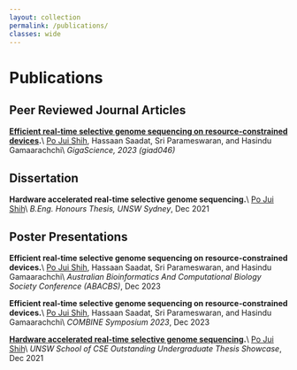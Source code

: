 ```yaml
---
layout: collection
permalink: /publications/
classes: wide
---
```


# Publications

<!-- ================== JOUNRAL =================== -->
## Peer Reviewed Journal Articles

<!-- HARU -->
**[Efficient real-time selective genome sequencing on resource-constrained devices](https://academic.oup.com/gigascience/article/doi/10.1093/gigascience/giad046/7217084?login=false).**\\
<ins>Po Jui Shih</ins>, Hassaan Saadat, Sri Parameswaran, and Hasindu Gamaarachchi\\
*GigaScience, 2023 (giad046)*

<!-- ================== THESIS =================== -->
## Dissertation
**Hardware accelerated real-time selective genome sequencing.**\\
<ins>Po Jui Shih</ins>\\
*B.Eng. Honours Thesis, UNSW Sydney*, Dec 2021

<!-- ================== POSTERS =================== -->
## Poster Presentations
**Efficient real-time selective genome sequencing on resource-constrained devices.**\\
<ins>Po Jui Shih</ins>, Hassaan Saadat, Sri Parameswaran, and Hasindu Gamaarachchi\\
*Australian Bioinformatics And Computational Biology Society Conference (ABACBS)*, Dec 2023

**Efficient real-time selective genome sequencing on resource-constrained devices.**\\
<ins>Po Jui Shih</ins>, Hassaan Saadat, Sri Parameswaran, and Hasindu Gamaarachchi\\
*COMBINE Symposium 2023*, Dec 2023

**[Hardware accelerated real-time selective genome sequencing](/assets/files/unsw-thesis-haru-poster.pdf).**\\
<ins>Po Jui Shih</ins>\\
*UNSW School of CSE Outstanding Undergraduate Thesis Showcase*, Dec 2021